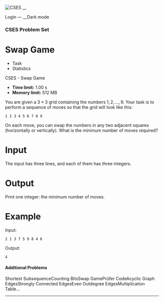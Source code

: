![CSES](/logo.png?1) __

Login — __Dark mode

### CSES Problem Set

# Swap Game

  * Task
  * Statistics

CSES - Swap Game

  * **Time limit:** 1.00 s
  * **Memory limit:** 512 MB

You are given a $3 \times 3$ grid containing the numbers $1,2,\dots,9$. Your
task is to perform a sequence of moves so that the grid will look like this:

``` 1 2 3 4 5 6 7 8 9 ```

On each move, you can swap the numbers in any two adjacent squares
(horizontally or vertically). What is the minimum number of moves required?

# Input

The input has three lines, and each of them has three integers.

# Output

Print one integer: the minimum number of moves.

# Example

Input:

``` 2 1 3 7 5 9 8 4 6 ```

Output:

``` 4 ```

#### Additional Problems

Shortest SubsequenceCounting BitsSwap GamePrüfer CodeAcyclic Graph
EdgesStrongly Connected EdgesEven Outdegree EdgesMultiplication Table...

* * *

